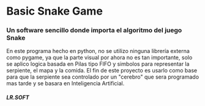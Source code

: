 # Basic Snake Game
### Un software sencillo donde importa el algoritmo del juego Snake
En este programa hecho en python, no se utilizo ninguna librería externa como pygame, ya que la parte visual por ahora no es tan importante, solo se aplico logica basada en Pilas tipo FIFO y simbolos para representar la serpiente, el mapa y la comida.
El fin de este proyecto es usarlo como base para que la serpiente sea controlado por un "cerebro" que sera programado mas tarde y se basara en Inteligencia Artificial.
##### LR.SOFT
